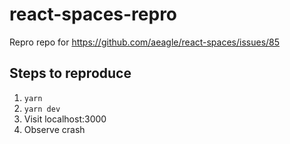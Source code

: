 # react-spaces-repro

Repro repo for https://github.com/aeagle/react-spaces/issues/85

## Steps to reproduce

1. `yarn`
2. `yarn dev`
3. Visit localhost:3000
4. Observe crash
